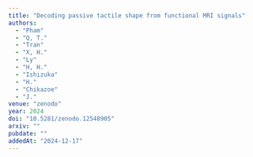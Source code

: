 ```yaml
---
title: "Decoding passive tactile shape from functional MRI signals"
authors:
  - "Pham"
  - "Q, T."
  - "Tran"
  - "X, H."
  - "Ly"
  - "H, H."
  - "Ishizuka"
  - "H."
  - "Chikazoe"
  - "J."
venue: "zenodo"
year: 2024
doi: "10.5281/zenodo.12548905"
arxiv: ""
pubdate: ""
addedAt: "2024-12-17"
---
```

